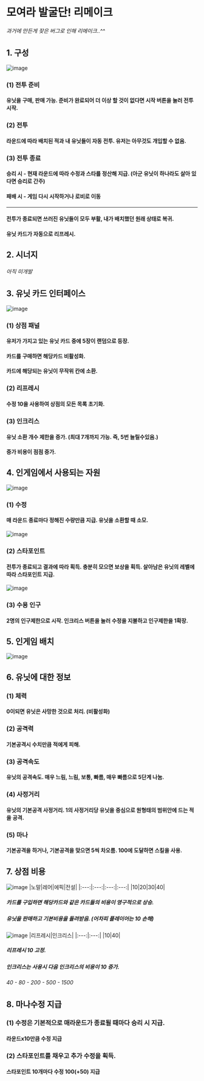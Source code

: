 # 모여라 발굴단! 리메이크
###### 과거에 만든게 잦은 버그로 인해 리메이크..^^

## 1. 구성
![image](https://user-images.githubusercontent.com/12294460/129524017-ad965eb6-5db1-499e-bab0-88d79a2b5f50.png)

### (1) 전투 준비
#### 유닛을 구매, 판매 가능. 준비가 완료되어 더 이상 할 것이 없다면 시작 버튼을 눌러 전투 시작.
### (2) 전투
#### 라운드에 따라 배치된 적과 내 유닛들이 자동 전투. 유저는 아무것도 개입할 수 없음.

### (3) 전투 종료
#### 승리 시 - 현재 라운드에 따라 수정과 스타를 정산해 지급. (아군 유닛이 하나라도 살아 있다면 승리로 간주)
#### 패배 시 - 게임 다시 시작하거나 로비로 이동
---
#### 전투가 종료되면 쓰러진 유닛들이 모두 부활, 내가 배치했던 원래 상태로 복귀.
#### 유닛 카드가 자동으로 리프레시.

## 2. 시너지
###### 아직 미개발

## 3. 유닛 카드 인터페이스
![image](https://user-images.githubusercontent.com/12294460/129524947-d4598762-cba7-4ed8-916c-14db79340148.png)
### (1) 상점 패널
#### 유저가 가지고 있는 유닛 카드 중에 5장이 랜덤으로 등장.
#### 카드를 구매하면 해당카드 비활성화.
#### 카드에 해당되는 유닛이 무작위 칸에 소환.

### (2) 리프레시
#### 수정 10을 사용하여 상점의 모든 목록 초기화.

### (3) 인크리스
#### 유닛 소환 개수 제한을 증가. (최대 7개까지 가능. 즉, 5번 늘릴수있음.)
#### 증가 비용이 점점 증가.

## 4. 인게임에서 사용되는 자원

![image](https://user-images.githubusercontent.com/12294460/129525956-41160c70-2372-4dc9-81b5-8a5870abbfc2.png)
### (1) 수정
#### 매 라운드 종료마다 정해진 수량만큼 지급. 유닛을 소환할 때 소모.

![image](https://user-images.githubusercontent.com/12294460/129525901-44edd90a-3558-44d0-a9a2-70348a68cd85.png)
### (2) 스타포인트
#### 전투가 종료되고 결과에 따라 획득. 충분히 모으면 보상을 획득. 살아남은 유닛의 레벨에 따라 스타포인트 지급.

![image](https://user-images.githubusercontent.com/12294460/129526076-8e99350a-ab47-4287-a3ee-93c38a3cfe0c.png)
### (3) 수용 인구
#### 2명의 인구제한으로 시작. 인크리스 버튼을 눌러 수정을 지불하고 인구제한을 1확장.

## 5. 인게임 배치
![image](https://user-images.githubusercontent.com/12294460/129526157-5ef55764-111c-4022-a3ae-e05053f35450.png)

## 6. 유닛에 대한 정보

### (1) 체력
#### 0이되면 유닛은 사망한 것으로 처리. (비활성화)

### (2) 공격력
#### 기본공격시 수치만큼 적에게 피해.

### (3) 공격속도
#### 유닛의 공격속도. 매우 느림, 느림, 보통, 빠름, 매우 빠름으로 5단계 나눔.

### (4) 사정거리
#### 유닛의 기본공격 사정거리. 1의 사정거리당 유닛을 중심으로 원형태의 범위안에 드는 적을 공격.

### (5) 마나
#### 기본공격을 하거나, 기본공격을 맞으면 5씩 차오름. 100에 도달하면 스킬을 사용.

## 7. 상점 비용
![image](https://user-images.githubusercontent.com/12294460/129526433-902f61aa-da63-4bfb-9b32-3532e4824165.png)
|노말|레어|에픽|전설|
|:---:|:---:|:---:|:---:|
|10|20|30|40|
##### 카드를 구입하면 해당카드와 같은 카드들의 비용이 영구적으로 상승.
##### 유닛을 판매하고 기본비용을 돌려받음. (어차피 플레이어는 10 손해)

![image](https://user-images.githubusercontent.com/12294460/129527579-2c730f1b-539a-4065-86ad-0de0e8ea84e4.png)
|리프레시|인크리스|
|:---:|:---:|
|10|40|
##### 리프레시 10 고정.
##### 인크리스는 사용시 다음 인크리스의 비용이 10 증가.
###### 40 - 80 - 200 - 500 - 1500

## 8. 마나수정 지급
### (1) 수정은 기본적으로 매라운드가 종료될 때마다 승리 시 지급.
#### 라운드x10만큼 수정 지급

### (2) 스타포인트를 채우고 추가 수정을 획득.
#### 스타포인트 10개마다 수정 100(+50) 지급
